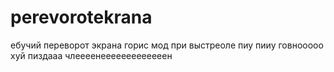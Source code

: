 # perevorotekrana
ебучий переворот экрана горис мод при выстреоле пиу пииу
говнооооо хуй пиздааа члеееенееееееееееееен
